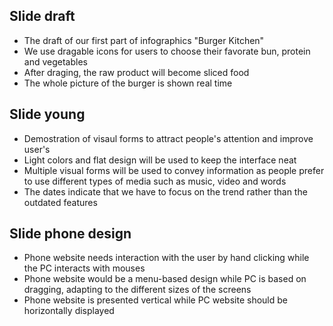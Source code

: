 ## Slide draft
* The draft of our first part of infographics "Burger Kitchen"
* We use dragable icons for users to choose their favorate bun, protein and vegetables
* After draging, the raw product will become sliced food
* The whole picture of the burger is shown real time

## Slide young
* Demostration of visaul forms to attract people's attention and improve user's 
* Light colors and flat design will be used to keep the interface neat
* Multiple visual forms will be used to convey information as people prefer to use different types of media such as music, video and words
* The dates indicate that we have to focus on the trend rather than the outdated features

## Slide phone design
* Phone website needs interaction with the user by hand clicking while the PC interacts with mouses
* Phone website would be a menu-based design while PC is based on dragging, adapting to the different sizes of the screens
* Phone website is presented vertical while PC website should be horizontally displayed